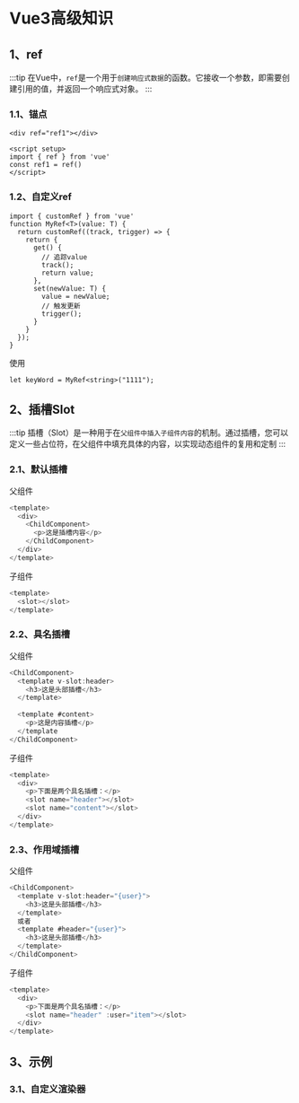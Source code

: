 # Vue3高级知识

## 1、ref
:::tip
在Vue中，`ref`是一个用于`创建响应式数据`的函数。它接收一个参数，即需要创建引用的值，并返回一个响应式对象。
:::
### 1.1、锚点
```vue
<div ref="ref1"></div>

<script setup>
import { ref } from 'vue'
const ref1 = ref()
</script>
```

### 1.2、自定义ref
```vue
import { customRef } from 'vue'
function MyRef<T>(value: T) {
  return customRef((track, trigger) => {
    return {
      get() {
        // 追踪value
        track();
        return value;
      },
      set(newValue: T) {
        value = newValue;
        // 触发更新
        trigger();
      }
    }
  });
}
```
使用
```vue
let keyWord = MyRef<string>("1111");
```

## 2、插槽Slot
:::tip
插槽（Slot）是一种用于在`父组件中插入子组件内容`的机制。通过插槽，您可以定义一些占位符，在父组件中填充具体的内容，以实现动态组件的复用和定制
:::
### 2.1、默认插槽
父组件
```js 
<template>
  <div>
    <ChildComponent>
      <p>这是插槽内容</p>
    </ChildComponent>
  </div>
</template>
```

子组件
```js
<template>
  <slot></slot>
</template>
```

### 2.2、具名插槽
父组件
```js
<ChildComponent>
  <template v-slot:header>
    <h3>这是头部插槽</h3>
  </template>
  
  <template #content>
    <p>这是内容插槽</p>
  </template
</ChildComponent>
```
子组件
```js
<template>
  <div>
    <p>下面是两个具名插槽：</p>
    <slot name="header"></slot>
    <slot name="content"></slot>
  </div>
</template>
```

### 2.3、作用域插槽
父组件
```js
<ChildComponent>
  <template v-slot:header="{user}">
    <h3>这是头部插槽</h3>
  </template>
  或者
  <template #header="{user}">
    <h3>这是头部插槽</h3>
  </template>
</ChildComponent>
```
子组件
```js
<template>
  <div>
    <p>下面是两个具名插槽：</p>
    <slot name="header" :user="item"></slot>
  </div>
</template>
```

## 


## 3、示例

### 3.1、自定义渲染器